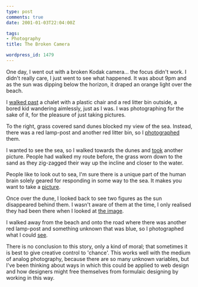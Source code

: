 ```yaml
---
type: post
comments: true
date: 2001-01-03T22:04:00Z

tags:
- Photography
title: The Broken Camera

wordpress_id: 1479
---
```


One day, I went out with a broken Kodak camera… the focus didn't work. I didn't really care, I just went to see what happened. It was about 9pm and as the sun was dipping below the horizon, it draped an orange light over the beach.

I [walked past](colab/1.html) a chalet with a plastic chair and a red litter bin outside, a bored kid wandering aimlessly, just as I was. I was photographing for the sake of it, for the pleasure of just taking pictures.

To the right, grass covered sand dunes blocked my view of the sea. Instead, there was a red lamp-post and another red litter bin, so I [photographed](colab/2.html) them.

I wanted to see the sea, so I walked towards the dunes and [took](colab/3.html) another picture. People had walked my route before, the grass worn down to the sand as they zig-zagged their way up the incline and closer to the water.

People like to look out to sea, I'm sure there is a unique part of the human brain solely geared for responding in some way to the sea. It makes you want to take a [picture](colab/4.html).

Once over the dune, I looked back to see two figures as the sun disappeared behind them. I wasn't aware of them at the time, I only realised they had been there when I looked at [the image](colab/5.html).

I walked away from the beach and onto the road where there was another red lamp-post and something unknown that was blue, so I photographed what I could [see](colab/6.html).

There is no conclusion to this story, only a kind of moral; that sometimes it is best to give creative control to 'chance'. This works well with the medium of analog photography, because there are so many unknown variables, but I've been thinking about ways in which this could be applied to web design and how designers might free themselves from formulaic designing by working in this way. 

  
